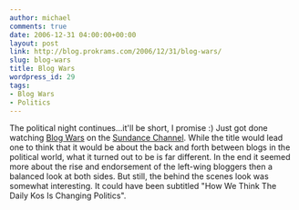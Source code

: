 ```yaml
---
author: michael
comments: true
date: 2006-12-31 04:00:00+00:00
layout: post
link: http://blog.prokrams.com/2006/12/31/blog-wars/
slug: blog-wars
title: Blog Wars
wordpress_id: 29
tags:
- Blog Wars
- Politics
---
```


The political night continues...it'll be short, I promise :) Just got done watching [Blog Wars](http://imdb.com/title/tt0913954/) on the [Sundance Channel](http://www.sundancechannel.com/film/?ixFilmID=7594). While the title would lead one to think that it would be about the back and forth between blogs in the political world, what it turned out to be is far different. In the end it seemed more about the rise and endorsement of the left-wing bloggers then a balanced look at both sides. But still, the behind the scenes look was somewhat interesting. It could have been subtitled "How We Think The Daily Kos Is Changing Politics".
